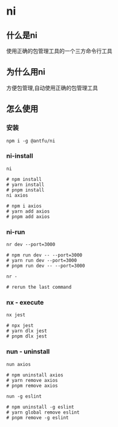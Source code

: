 # ni

## 什么是ni

使用正确的包管理工具的一个三方命令行工具

## 为什么用ni

方便包管理,自动使用正确的包管理工具

## 怎么使用

### 安装

```dos
npm i -g @antfu/ni
```

### ni-install

```dos
ni

# npm install
# yarn install
# pnpm install
ni axios

# npm i axios
# yarn add axios
# pnpm add axios
```

### ni-run

```dos
nr dev --port=3000

# npm run dev -- --port=3000
# yarn run dev --port=3000
# pnpm run dev -- --port=3000

nr -

# rerun the last command
```

### nx - execute

```dos
nx jest

# npx jest
# yarn dlx jest
# pnpm dlx jest
```

### nun - uninstall

```dos
nun axios

# npm uninstall axios
# yarn remove axios
# pnpm remove axios

nun -g eslint

# npm uninstall -g eslint
# yarn global remove eslint
# pnpm remove -g eslint
```
